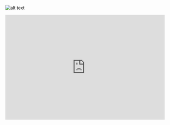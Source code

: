 ![alt text](https://www.preventionweb.net/assets/img/redesign-logo.png)



<iframe frameborder="0" style="width:100%;height:333px;" src="https://www.draw.io/?lightbox=1&highlight=0000ff&edit=_blank&layers=1&nav=1#G1iSPxhAi9kIFyslCkf3BjaRCXtIjV43kk"></iframe>

